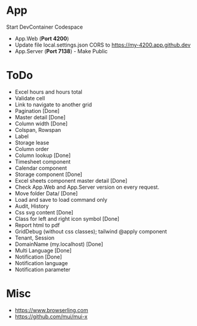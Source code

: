 # App
Start DevContainer Codespace
* App.Web (**Port 4200**)
* Update file local.settings.json CORS to https://my-4200.app.github.dev
* App.Server (**Port 7138**) - Make Public

# ToDo
* Excel hours and hours total
* Validate cell
* Link to navigate to another grid
* Pagination [Done]
* Master detail [Done]
* Column width [Done]
* Colspan, Rowspan
* Label
* Storage lease
* Column order
* Column lookup [Done]
* Timesheet component
* Calendar component
* Storage component [Done]
* Excel sheets component master detail [Done]
* Check App.Web and App.Server version on every request.
* Move folder Data/ [Done]
* Load and save to load command only
* Audit, History
* Css svg content [Done]
* Class for left and right icon symbol [Done]
* Report html to pdf
* GridDebug (without css classes); tailwind @apply component
* Tenant, Session
* DomainName (my.localhost) [Done]
* Multi Language [Done]
* Notification [Done]
* Notification language
* Notification parameter

# Misc
* https://www.browserling.com
* https://github.com/mui/mui-x
